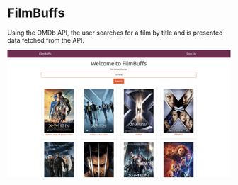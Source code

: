 # FilmBuffs
Using the OMDb API, the user searches for a film by title and is presented data fetched from the API.

![Home Page](https://github.com/JoshMacSween/FilmBuffs/blob/master/frontend%2Fpublic%2FfilmBuffs_XMen.png)